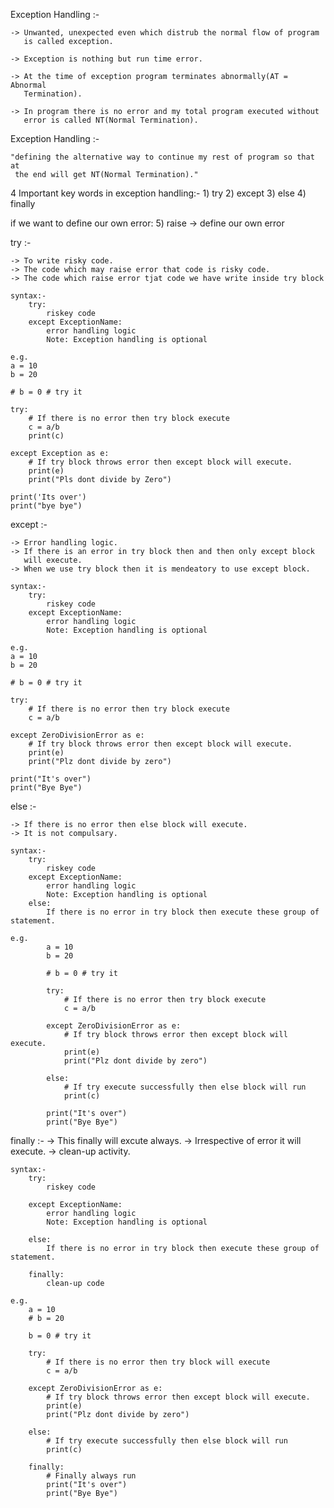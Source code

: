 Exception Handling :-

    -> Unwanted, unexpected even which distrub the normal flow of program 
       is called exception.

    -> Exception is nothing but run time error.

    -> At the time of exception program terminates abnormally(AT = Abnormal
       Termination).

    -> In program there is no error and my total program executed without 
       error is called NT(Normal Termination).

Exception Handling :-

    "defining the alternative way to continue my rest of program so that at
     the end will get NT(Normal Termination)."


4 Important key words in exception handling:-
    1) try
    2) except
    3) else
    4) finally

if we want to define our own error:
    5) raise -> define our own error

try :-

    -> To write risky code.
    -> The code which may raise error that code is risky code.
    -> The code which raise error tjat code we have write inside try block
    
    syntax:-
        try:
            riskey code
        except ExceptionName:
            error handling logic
            Note: Exception handling is optional

    e.g.
    a = 10
    b = 20

    # b = 0 # try it

    try:
        # If there is no error then try block execute
        c = a/b
        print(c)

    except Exception as e:
        # If try block throws error then except block will execute.
        print(e)
        print("Pls dont divide by Zero")

    print('Its over')
    print("bye bye")


except :-

    -> Error handling logic.
    -> If there is an error in try block then and then only except block 
       will execute.
    -> When we use try block then it is mendeatory to use except block.

    syntax:-
        try:
            riskey code
        except ExceptionName:
            error handling logic
            Note: Exception handling is optional

    e.g.
    a = 10
    b = 20

    # b = 0 # try it

    try:
        # If there is no error then try block execute
        c = a/b

    except ZeroDivisionError as e:
        # If try block throws error then except block will execute.
        print(e)
        print("Plz dont divide by zero")

    print("It's over")
    print("Bye Bye")
       

else :-

    -> If there is no error then else block will execute.
    -> It is not compulsary.

    syntax:-
        try:
            riskey code
        except ExceptionName:
            error handling logic
            Note: Exception handling is optional
        else:
            If there is no error in try block then execute these group of statement.

    e.g.
            a = 10
            b = 20

            # b = 0 # try it

            try:
                # If there is no error then try block execute
                c = a/b

            except ZeroDivisionError as e:
                # If try block throws error then except block will execute.
                print(e)
                print("Plz dont divide by zero")

            else:
                # If try execute successfully then else block will run
                print(c)

            print("It's over")
            print("Bye Bye")

finally :-
    -> This finally will excute always.
    -> Irrespective of error it will execute.
    -> clean-up activity.

    syntax:-
        try:
            riskey code
        
        except ExceptionName:
            error handling logic
            Note: Exception handling is optional
        
        else:
            If there is no error in try block then execute these group of statement.

        finally:
            clean-up code

    e.g.
        a = 10
        # b = 20

        b = 0 # try it

        try:
            # If there is no error then try block will execute
            c = a/b

        except ZeroDivisionError as e:
            # If try block throws error then except block will execute.
            print(e)
            print("Plz dont divide by zero")

        else:
            # If try execute successfully then else block will run
            print(c)

        finally:
            # Finally always run
            print("It's over")
            print("Bye Bye")